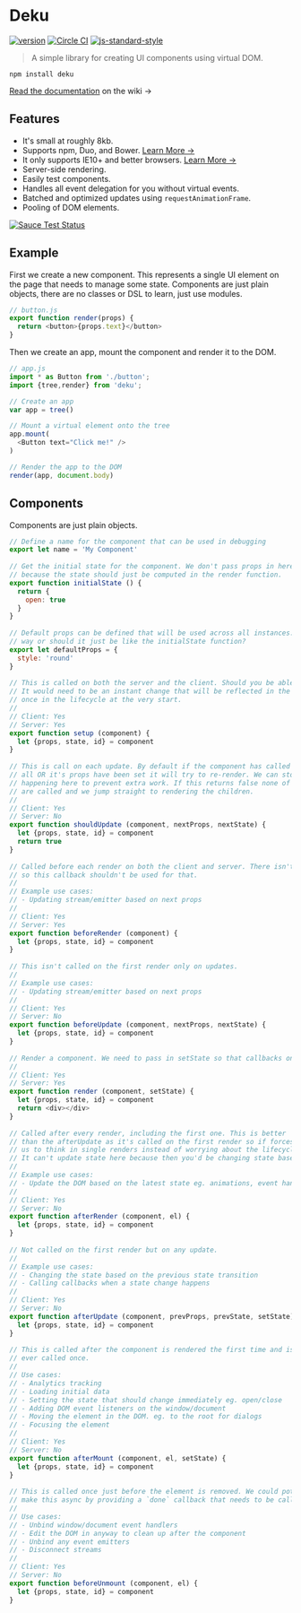 # Deku

[![version](https://img.shields.io/npm/v/deku.svg?style=flat-square)](https://www.npmjs.com/package/deku) [![Circle CI](https://img.shields.io/circleci/project/BrightFlair/PHP.Gt.svg?style=flat-square)](https://circleci.com/gh/segmentio/deku) [![js-standard-style](https://img.shields.io/badge/code%20style-standard-brightgreen.svg?style=flat)](https://github.com/feross/standard)

> A simple library for creating UI components using virtual DOM.

```
npm install deku
``` 

[Read the documentation](https://github.com/segmentio/deku/wiki) on the wiki &rarr;

## Features

* It's small at roughly 8kb. 
* Supports npm, Duo, and Bower. [Learn More &rarr;](https://github.com/segmentio/deku/wiki/Installing)
* It only supports IE10+ and better browsers. [Learn More &rarr;](https://github.com/segmentio/deku/wiki#browser-support)
* Server-side rendering.
* Easily test components.
* Handles all event delegation for you without virtual events.
* Batched and optimized updates using `requestAnimationFrame`.
* Pooling of DOM elements.

[![Sauce Test Status](https://saucelabs.com/browser-matrix/deku.svg)](https://saucelabs.com/u/deku)

## Example

First we create a new component. This represents a single UI element on the page that needs to manage some state. Components are just plain objects, there are no classes or DSL to learn, just use modules.

```js
// button.js
export function render(props) {
  return <button>{props.text}</button>
}
```

Then we create an app, mount the component and render it to the DOM.

```js
// app.js
import * as Button from './button';
import {tree,render} from 'deku';

// Create an app
var app = tree()

// Mount a virtual element onto the tree
app.mount(
  <Button text="Click me!" />
)

// Render the app to the DOM
render(app, document.body)
```

## Components

Components are just plain objects. 

```js
// Define a name for the component that can be used in debugging
export let name = 'My Component'
 
// Get the initial state for the component. We don't pass props in here like React does
// because the state should just be computed in the render function.
export function initialState () {
  return {
    open: true
  }
}
 
// Default props can be defined that will be used across all instances. Should it work this
// way or should it just be like the initialState function?
export let defaultProps = {
  style: 'round' 
}
 
// This is called on both the server and the client. Should you be able to update state here?
// It would need to be an instant change that will be reflected in the render. This is ONLY called
// once in the lifecycle at the very start.
//
// Client: Yes
// Server: Yes
export function setup (component) {
  let {props, state, id} = component
}
 
// This is call on each update. By default if the component has called setState at
// all OR it's props have been set it will try to re-render. We can stop this from
// happening here to prevent extra work. If this returns false none of the other hooks
// are called and we jump straight to rendering the children.
//
// Client: Yes
// Server: No
export function shouldUpdate (component, nextProps, nextState) {
  let {props, state, id} = component
  return true
}
 
// Called before each render on both the client and server. There isn't an element yet
// so this callback shouldn't be used for that.
//
// Example use cases:
// - Updating stream/emitter based on next props
//
// Client: Yes
// Server: Yes
export function beforeRender (component) {
  let {props, state, id} = component
}
 
// This isn't called on the first render only on updates. 
//
// Example use cases:
// - Updating stream/emitter based on next props
//
// Client: Yes
// Server: No
export function beforeUpdate (component, nextProps, nextState) {
  let {props, state, id} = component
}
 
// Render a component. We need to pass in setState so that callbacks on sub-components.
//
// Client: Yes
// Server: Yes
export function render (component, setState) {
  let {props, state, id} = component
  return <div></div>
}
 
// Called after every render, including the first one. This is better
// than the afterUpdate as it's called on the first render so if forces
// us to think in single renders instead of worrying about the lifecycle.
// It can't update state here because then you'd be changing state based on the DOM.
// 
// Example use cases:
// - Update the DOM based on the latest state eg. animations, event handlers
//
// Client: Yes
// Server: No
export function afterRender (component, el) {
  let {props, state, id} = component
}
 
// Not called on the first render but on any update.
// 
// Example use cases:
// - Changing the state based on the previous state transition
// - Calling callbacks when a state change happens
//
// Client: Yes
// Server: No
export function afterUpdate (component, prevProps, prevState, setState) {
  let {props, state, id} = component
}
 
// This is called after the component is rendered the first time and is only
// ever called once.
//
// Use cases:
// - Analytics tracking
// - Loading initial data
// - Setting the state that should change immediately eg. open/close
// - Adding DOM event listeners on the window/document
// - Moving the element in the DOM. eg. to the root for dialogs
// - Focusing the element
//
// Client: Yes
// Server: No
export function afterMount (component, el, setState) {
  let {props, state, id} = component
}
 
// This is called once just before the element is removed. We could potentially 
// make this async by providing a `done` callback that needs to be called.
// 
// Use cases:
// - Unbind window/document event handlers
// - Edit the DOM in anyway to clean up after the component
// - Unbind any event emitters
// - Disconnect streams
//
// Client: Yes
// Server: No
export function beforeUnmount (component, el) {
  let {props, state, id} = component
}
```
